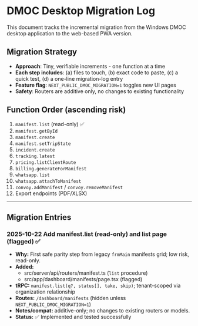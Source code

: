# DMOC Desktop Migration Log

This document tracks the incremental migration from the Windows DMOC desktop application to the web-based PWA version.

## Migration Strategy

- **Approach**: Tiny, verifiable increments - one function at a time
- **Each step includes**: (a) files to touch, (b) exact code to paste, (c) a quick test, (d) a one-line migration-log entry
- **Feature flag**: `NEXT_PUBLIC_DMOC_MIGRATION=1` toggles new UI pages
- **Safety**: Routers are additive only, no changes to existing functionality

## Function Order (ascending risk)

1. `manifest.list` (read-only) ✅
2. `manifest.getById`
3. `manifest.create`
4. `manifest.setTripState`
5. `incident.create`
6. `tracking.latest`
7. `pricing.listClientRoute`
8. `billing.generateForManifest`
9. `whatsapp.list`
10. `whatsapp.attachToManifest`
11. `convoy.addManifest` / `convoy.removeManifest`
12. Export endpoints (PDF/XLSX)

---

## Migration Entries

### 2025-10-22 Add manifest.list (read-only) and list page (flagged) ✅

- **Why:** First safe parity step from legacy `frmMain` manifests grid; low risk, read-only.
- **Added:**
  - src/server/api/routers/manifest.ts (`list` procedure)
  - src/app/dashboard/manifests/page.tsx (flagged)
- **tRPC:** `manifest.list(q?, status[], take, skip)`; tenant-scoped via organization relationship
- **Routes:** `/dashboard/manifests` (hidden unless `NEXT_PUBLIC_DMOC_MIGRATION=1`)
- **Notes/compat:** additive-only; no changes to existing routers or models.
- **Status:** ✅ Implemented and tested successfully
